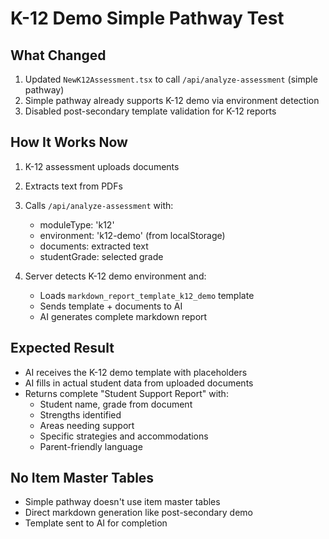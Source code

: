 # K-12 Demo Simple Pathway Test

## What Changed
1. Updated `NewK12Assessment.tsx` to call `/api/analyze-assessment` (simple pathway)
2. Simple pathway already supports K-12 demo via environment detection
3. Disabled post-secondary template validation for K-12 reports

## How It Works Now
1. K-12 assessment uploads documents
2. Extracts text from PDFs
3. Calls `/api/analyze-assessment` with:
   - moduleType: 'k12'
   - environment: 'k12-demo' (from localStorage)
   - documents: extracted text
   - studentGrade: selected grade

4. Server detects K-12 demo environment and:
   - Loads `markdown_report_template_k12_demo` template
   - Sends template + documents to AI
   - AI generates complete markdown report

## Expected Result
- AI receives the K-12 demo template with placeholders
- AI fills in actual student data from uploaded documents
- Returns complete "Student Support Report" with:
  - Student name, grade from document
  - Strengths identified
  - Areas needing support
  - Specific strategies and accommodations
  - Parent-friendly language

## No Item Master Tables
- Simple pathway doesn't use item master tables
- Direct markdown generation like post-secondary demo
- Template sent to AI for completion